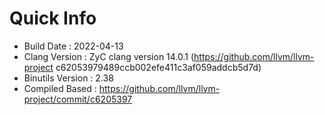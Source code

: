 # Quick Info
* Build Date : 2022-04-13
* Clang Version : ZyC clang version 14.0.1 (https://github.com/llvm/llvm-project c62053979489ccb002efe411c3af059addcb5d7d)
* Binutils Version : 2.38
* Compiled Based : https://github.com/llvm/llvm-project/commit/c6205397


